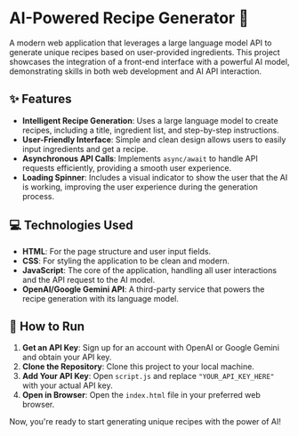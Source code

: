 # AI-Powered Recipe Generator 🤖

A modern web application that leverages a large language model API to generate unique recipes based on user-provided ingredients. This project showcases the integration of a front-end interface with a powerful AI model, demonstrating skills in both web development and AI API interaction.

## ✨ Features

* **Intelligent Recipe Generation**: Uses a large language model to create recipes, including a title, ingredient list, and step-by-step instructions.
* **User-Friendly Interface**: Simple and clean design allows users to easily input ingredients and get a recipe.
* **Asynchronous API Calls**: Implements `async/await` to handle API requests efficiently, providing a smooth user experience.
* **Loading Spinner**: Includes a visual indicator to show the user that the AI is working, improving the user experience during the generation process.

## 💻 Technologies Used

* **HTML**: For the page structure and user input fields.
* **CSS**: For styling the application to be clean and modern.
* **JavaScript**: The core of the application, handling all user interactions and the API request to the AI model.
* **OpenAI/Google Gemini API**: A third-party service that powers the recipe generation with its language model.

## 🚀 How to Run

1.  **Get an API Key**: Sign up for an account with OpenAI or Google Gemini and obtain your API key.
2.  **Clone the Repository**: Clone this project to your local machine.
3.  **Add Your API Key**: Open `script.js` and replace `"YOUR_API_KEY_HERE"` with your actual API key.
4.  **Open in Browser**: Open the `index.html` file in your preferred web browser.

Now, you're ready to start generating unique recipes with the power of AI!
